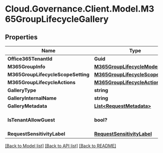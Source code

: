 # Cloud.Governance.Client.Model.M365GroupLifecycleGallery
## Properties

Name | Type | Description | Notes
------------ | ------------- | ------------- | -------------
**Office365TenantId** | **Guid** |  | [optional] 
**M365GroupInfo** | [**M365GroupLifecycleModel**](M365GroupLifecycleModel.md) |  | [optional] 
**M365GroupLifecycleScopeSetting** | [**M365GroupLifecycleScopeSetting**](M365GroupLifecycleScopeSetting.md) |  | [optional] 
**M365GroupLifecycleActions** | [**M365GroupLifecycleActions**](M365GroupLifecycleActions.md) |  | [optional] 
**GalleryType** | **string** |  | [optional] 
**GalleryInternalName** | **string** |  | [optional] 
**GalleryMetadata** | [**List&lt;RequestMetadata&gt;**](RequestMetadata.md) |  | [optional] 
**IsTenantAllowGuest** | **bool?** |  | [optional] [default to false]
**RequestSensitivityLabel** | [**RequestSensitivityLabel**](RequestSensitivityLabel.md) |  | [optional] 

[[Back to Model list]](../README.md#documentation-for-models) [[Back to API list]](../README.md#documentation-for-api-endpoints) [[Back to README]](../README.md)

